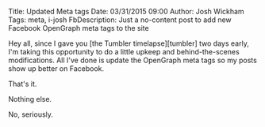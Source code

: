 Title: Updated Meta tags
Date: 03/31/2015 09:00
Author: Josh Wickham
Tags: meta, i-josh
FbDescription: Just a no-content post to add new Facebook OpenGraph meta tags to the site

Hey all, since I gave you [the Tumbler timelapse][tumbler] two days early, I'm taking this opportunity to do a little
upkeep and behind-the-scenes modifications. All I've done is update the OpenGraph meta tags so my posts show up better
on Facebook.

That's it.

Nothing else.
 
No, seriously.